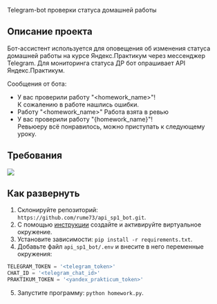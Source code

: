 Telegram-bot проверки статуса домашней работы

## Описание проекта
Бот-асcистент используется для оповещения об изменения статуса домашней работы на курсе Яндекс.Практикум через мессенджер Telegram.
Для мониторинга статуса ДР бот опрашивает API Яндекс.Практикум.

Сообщения от бота:

* У вас проверили работу "<homework_name>"!  
  К сожалению в работе нашлись ошибки.
* Работу "<homework_name>" Работа взята в ревью
* У вас проверили работу "{homework_name}"!  
  Ревьюеру всё понравилось, можно приступать к следующему уроку.

## Требования
![](https://img.shields.io/badge/python-v3.7-blue)

## Как развернуть
1. Склонируйте репозиторий: ```https://github.com/rume73/api_sp1_bot.git```.
2. С помощью [инструкции](https://python-scripts.com/virtualenv) создайте и активируйте виртуальное окружение.
3. Установите зависимости: ```pip install -r requirements.txt```.
4. Добавьте файл `api_sp1_bot/.env` и внесите в него переменные окружения:
```PowerShell
TELEGRAM_TOKEN = '<telegram_token>'
CHAT_ID = '<telegram_chat_id>'
PRAKTIKUM_TOKEN = '<yandex_prakticum_token>'
```
5. Запустите программу: ```python homework.py```.
